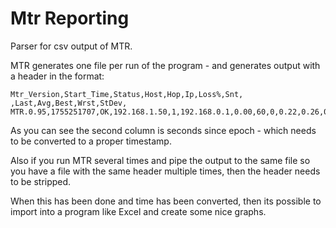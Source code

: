# Mtr Reporting
Parser for csv output of MTR.

MTR generates one file per run of the program - and generates output with a header in the format:

```
Mtr_Version,Start_Time,Status,Host,Hop,Ip,Loss%,Snt, ,Last,Avg,Best,Wrst,StDev,
MTR.0.95,1755251707,OK,192.168.1.50,1,192.168.0.1,0.00,60,0,0.22,0.26,0.22,0.56,0.05
```

As you can see the second column is seconds since epoch - which needs to be converted to a proper timestamp.

Also if you run MTR several times and pipe the output to the same file so you have a file with the same header multiple times, then the header needs to be stripped.

When this has been done and time has been converted, then its possible to import into a program like Excel and create some nice graphs.